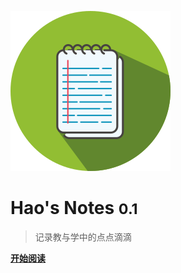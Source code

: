 
![logo](_media/icon.svg)
# Hao's Notes <small>0.1</small>

> 记录教与学中的点点滴滴









[**开始阅读**](/nav/)

